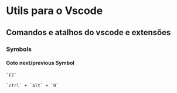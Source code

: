 # Utils para o Vscode

## Comandos e atalhos do vscode e extensões

### Symbols

#### Goto next/previous Symbol

```
`F7`
```


```
`ctrl` + `alt` + `O`
```